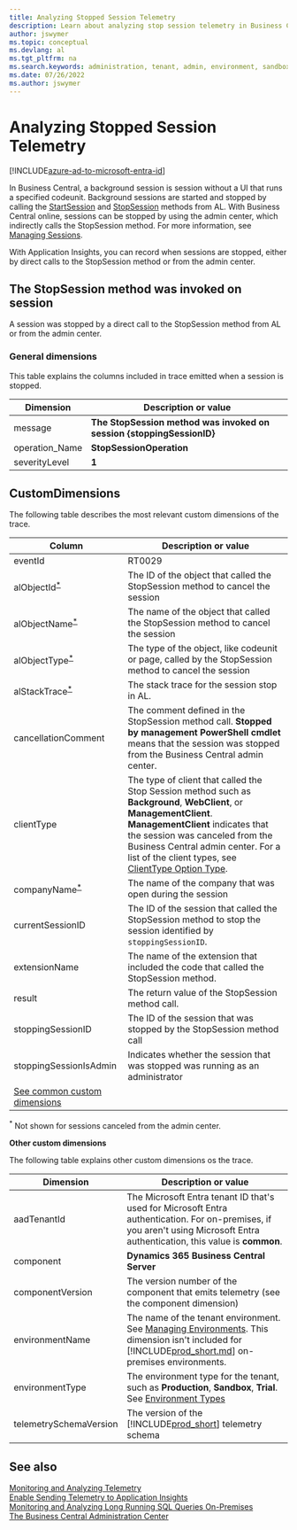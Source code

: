 ```yaml
---
title: Analyzing Stopped Session Telemetry
description: Learn about analyzing stop session telemetry in Business Central.  
author: jswymer
ms.topic: conceptual
ms.devlang: al
ms.tgt_pltfrm: na
ms.search.keywords: administration, tenant, admin, environment, sandbox, telemetry
ms.date: 07/26/2022
ms.author: jswymer
---
```

# Analyzing Stopped Session Telemetry

[!INCLUDE[azure-ad-to-microsoft-entra-id](~/../shared-content/shared/azure-ad-to-microsoft-entra-id.md)]

In Business Central, a background session is session without a UI that runs a specified codeunit. Background sessions are started and stopped by calling the [StartSession](..\developer\methods-auto\session\session-startsession-integer-integer-string-table-method.md) and [StopSession](..\developer\methods-auto\session\session-stopsession-method.md) methods from AL. With Business Central online, sessions can be stopped by using the admin center, which indirectly calls the StopSession method. For more information, see [Managing Sessions](tenant-admin-center-manage-sessions.md).

With Application Insights, you can record when sessions are stopped, either by direct calls to the StopSession method or from the admin center.

## <a name="stopsession"></a>The StopSession method was invoked on session

A session was stopped by a direct call to the StopSession method from AL or from the admin center.

### General dimensions

This table explains the columns included in trace emitted when a session is stopped.

|Dimension|Description or value|
|---------|-----|
|message|**The StopSession method was invoked on session {stoppingSessionID}**|
|operation_Name|**StopSessionOperation**|
|severityLevel|**1**|

## CustomDimensions

The following table describes the most relevant custom dimensions of the trace.

| Column | Description or value |
|--------|----------------------|
|eventId|RT0029|
|alObjectId<sup>[\*](#1)</sup>|The ID of the object that called the StopSession method to cancel the session |
|alObjectName<sup>[\*](#1)</sup>|The name of the object that called the StopSession method to cancel the session|
|alObjectType<sup>[\*](#1)</sup>|The type of the object, like codeunit or page, called by the StopSession method to cancel the session|
|alStackTrace<sup>[\*](#1)</sup>|The stack trace for the session stop in AL.|
|cancellationComment|The comment defined in the StopSession method call. **Stopped by management PowerShell cmdlet** means that the session was stopped from the Business Central admin center.|
|clientType|The type of client that called the Stop Session method such as **Background**, **WebClient**, or **ManagementClient**. **ManagementClient** indicates that the session was canceled from the Business Central admin center. For a list of the client types, see [ClientType Option Type](../developer/methods-auto/clienttype/clienttype-option.md).|
|companyName<sup>[\*](#1)</sup>|The name of the company that was open during the session|
|currentSessionID|The ID of the session that called the StopSession method to stop the session identified by `stoppingSessionID`.|
|extensionName|The name of the extension that included the code that called the StopSession method. |
|result|The return value of the StopSession method call.|
|stoppingSessionID|The ID of the session that was stopped by the StopSession method call|
|stoppingSessionIsAdmin|Indicates whether the session that was stopped was running as an administrator|
|[See common custom dimensions](#other)||

<sup>*</sup><a name="1"></a> Not shown for sessions canceled from the admin center.
<!--
```
{"result":"False","stoppingSessionID":"448999","cancellationComment":"Stopped by management PowerShell cmdlet.","component":"Dynamics 365 Business Central Server","environmentType":"Production","stoppingSessionIsAdmin":"False","eventId":"RT0029","clientType":"ManagementClient","telemetrySchemaVersion":"0.1","currentSessionID":"910803","componentVersion":"20.0.42653.43979","environmentName":"Production","aadTenantId":"d88985a1-c863-442c-bb5f-dc622e480a8d"}-->

<!--
{"aadTenantId":"common","result":"True","extensionName":"stopsession","component":"Dynamics 365 Business Central Server","extensionId":"15b61b42-fcd5-45c5-98d5-72ddd8ed14b6","extensionVersion":"1.0.0.0","environmentType":"Production","extensionPublisher":"Default publisher","telemetrySchemaVersion":"0.1","eventId":"RT0029","componentVersion":"21.0.42152.0","clientType":"WebClient","companyName":"CRONUS International Ltd.","alObjectName":"CustomerListExt","stoppingSessionID":"12","alObjectType":"PageExtension","cancellationComment":"Logoff cache stress test session","currentSessionID":"9","alStackTrace":"AppObjectType: PageExtension\r\n AppObjectId: 50100\r\n AL CallStack: CustomerListExt(PageExtension 50100).MyProcedure line 6 - stopsession by Default publisher\r\nCustomerListExt(PageExtension 50100).OnOpenPage(Trigger) line 2 - stopsession by Default publisher","alObjectId":"50100","stoppingSessionIsAdmin":"False"}

-->

<a name="other"></a>**Other custom dimensions**

The following table explains other custom dimensions os the trace.

|Dimension|Description or value|
|---------|-----|
|aadTenantId|The Microsoft Entra tenant ID that's used for Microsoft Entra authentication. For on-premises, if you aren't using Microsoft Entra authentication, this value is **common**. |
|component|**Dynamics 365 Business Central Server**|
|componentVersion|The version number of the component that emits telemetry (see the component dimension)|
|environmentName|The name of the tenant environment. See [Managing Environments](tenant-admin-center-environments.md). This dimension isn't included for [!INCLUDE[prod_short.md](../includes/prod_short.md)] on-premises environments.|
|environmentType|The environment type for the tenant, such as **Production**, **Sandbox**, **Trial**. See [Environment Types](tenant-admin-center-environments.md#types-of-environments)|
|telemetrySchemaVersion|The version of the [!INCLUDE[prod_short](../developer/includes/prod_short.md)] telemetry schema|

 
## See also

[Monitoring and Analyzing Telemetry](telemetry-overview.md)  
[Enable Sending Telemetry to Application Insights](telemetry-enable-application-insights.md)  
[Monitoring and Analyzing Long Running SQL Queries On-Premises](monitor-long-running-sql-queries-event-log.md)  
[The Business Central Administration Center](tenant-admin-center.md)  
